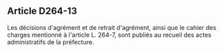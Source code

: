 ## Article D264-13

Les décisions d'agrément et de retrait d'agrément, ainsi que le cahier des charges mentionné à l'article L.
264-7, sont publiés au recueil des actes administratifs de la préfecture.


